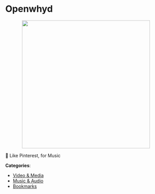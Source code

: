 # Openwhyd
<p align="center">
    <img width="400" src="https://raw.githubusercontent.com/apis-list/apis-list/apis/openwhyd/logo_256x256.png" />
</p>

💎 Like Pinterest, for Music



**Categories**:
- [Video & Media](https://github.com/apis-list/apis-list#video-and-media)
- [Music & Audio](https://github.com/apis-list/apis-list#music-and-audio)
- [Bookmarks](https://github.com/apis-list/apis-list#bookmarks)






